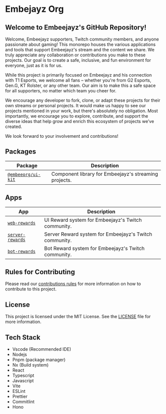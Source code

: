# Embejayz Org

## Welcome to Embeejayz's GitHub Repository!

Welcome, Embeejayz supporters, Twitch community members, and anyone passionate about gaming! This monorepo houses the various applications and tools that support Embeejayz's stream and the content we share. We truly appreciate any collaboration or contributions you make to these projects. Our goal is to create a safe, inclusive, and fun environment for everyone, just as it is for us.

While this project is primarily focused on Embeejayz and his connection with T1 Esports, we welcome all fans – whether you're from G2 Esports, Gen.G, KT Rolster, or any other team. Our aim is to make this a safe space for all supporters, no matter which team you cheer for.

We encourage any developer to fork, clone, or adapt these projects for their own streams or personal projects. It would make us happy to see our projects mentioned in your work, but there's absolutely no obligation. Most importantly, we encourage you to explore, contribute, and support the diverse ideas that help grow and enrich this ecosystem of projects we’ve created.

We look forward to your involvement and contributions!

## Packages

| Package                                 | Description                                           |
| --------------------------------------- | ----------------------------------------------------- |
| [`@embeeorg/ui-kit`](./packages/ui-kit) | Component library for Embeejayz's streaming projects. |

## Apps

| App                                 | Description                                     |
| ----------------------------------- | ----------------------------------------------- |
| [`web-rewards`](./apps/web-rewards) | UI Reward system for Embeejayz's Twitch community. |
| [`server-rewards`](./apps/server-rewards) | Server Reward system for Embeejayz's Twitch community. |
| [`bot-rewards`](./apps/bot-rewards) | Bot Reward system for Embeejayz's Twitch community. |

## Rules for Contributing

Please read our [contributions rules](./docs/RULES_FOR_CONTRIBUTING.md) for more information on how to contribute to this project.

## License

This project is licensed under the MIT License. See the [LICENSE](./LICENSE) file for more information.

## Tech Stack

- Vscode (Recommended IDE)
- Nodejs
- Pnpm (package manager)
- Nx (Build system)
- React
- Typescript
- Javascript
- Vite
- ESLint
- Prettier
- Commitlint
- Hono
